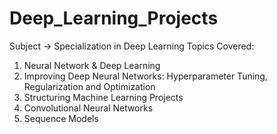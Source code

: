 # Deep_Learning_Projects
Subject -> Specialization in Deep Learning
Topics Covered: 
1. Neural Network & Deep Learning
2. Improving Deep Neural Networks: Hyperparameter Tuning, Regularization and Optimization
3. Structuring Machine Learning Projects
4. Convolutional Neural Networks
5. Sequence Models
